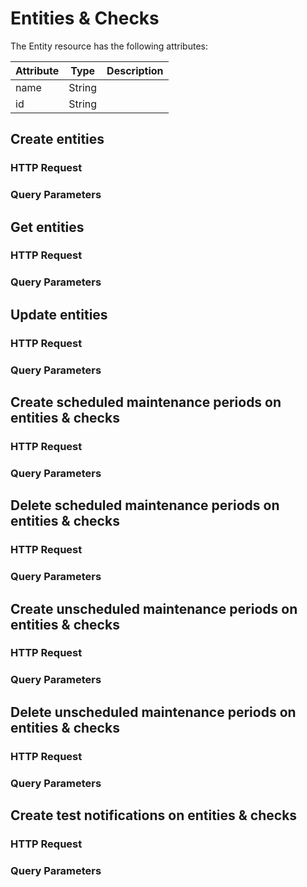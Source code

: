 # Entities &amp; Checks

The Entity resource has the following attributes:

Attribute | Type | Description
--- | --- | ---
name | String |
id | String |


## Create entities

### HTTP Request

### Query Parameters


## Get entities

### HTTP Request

### Query Parameters


## Update entities

### HTTP Request

### Query Parameters


## Create scheduled maintenance periods on entities &amp; checks

### HTTP Request

### Query Parameters


## Delete scheduled maintenance periods on entities &amp; checks

### HTTP Request

### Query Parameters


## Create unscheduled maintenance periods on entities &amp; checks

### HTTP Request

### Query Parameters


## Delete unscheduled maintenance periods on entities &amp; checks

### HTTP Request

### Query Parameters


## Create test notifications on entities &amp; checks

### HTTP Request

### Query Parameters

